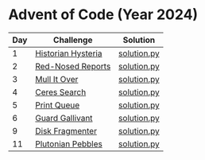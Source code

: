 # Advent of Code (Year 2024)

| Day | Challenge                                                 | Solution                                                                                                    |
| --- | --------------------------------------------------------- | ----------------------------------------------------------------------------------------------------------- |
| 1   | [Historian Hysteria](https://adventofcode.com/2024/day/1) | [solution.py](https://github.com/Jdwalli/coding-challenges/blob/main/advent_of_code/2024/day_1/solution.py) |
| 2  | [Red-Nosed Reports](https://adventofcode.com/2024/day/2) | [solution.py](https://github.com/Jdwalli/coding-challenges/blob/main/advent_of_code/2024/day_2/solution.py) |
| 3   | [Mull It Over](https://adventofcode.com/2024/day/3) | [solution.py](https://github.com/Jdwalli/coding-challenges/blob/main/advent_of_code/2024/day_3/solution.py) |
| 4   | [Ceres Search](https://adventofcode.com/2024/day/4) | [solution.py](https://github.com/Jdwalli/coding-challenges/blob/main/advent_of_code/2024/day_4/solution.py) |
| 5   | [Print Queue](https://adventofcode.com/2024/day/5) | [solution.py](https://github.com/Jdwalli/coding-challenges/blob/main/advent_of_code/2024/day_5/solution.py) |
| 6   | [Guard Gallivant](https://adventofcode.com/2024/day/6) | [solution.py](https://github.com/Jdwalli/coding-challenges/blob/main/advent_of_code/2024/day_6/solution.py) |
| 9   | [Disk Fragmenter](https://adventofcode.com/2024/day/9) | [solution.py](https://github.com/Jdwalli/coding-challenges/blob/main/advent_of_code/2024/day_9/solution.py) |
| 11   | [Plutonian Pebbles](https://adventofcode.com/2024/day/11) | [solution.py](https://github.com/Jdwalli/coding-challenges/blob/main/advent_of_code/2024/day_11/solution.py) |